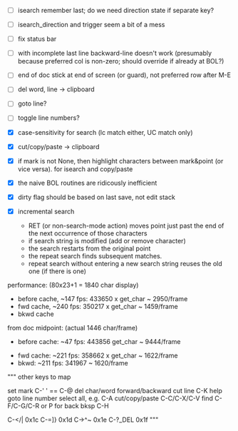 - [ ] isearch remember last; do we need direction state if separate key?

- [ ] isearch_direction and trigger seem a bit of a mess

- [ ] fix status bar

- [ ] with incomplete last line backward-line doesn't work (presumably because preferred col is non-zero; should override if already at BOL?)

- [ ] end of doc stick at end of screen (or guard), not preferred row after M-E

- [ ] del word, line -> clipboard

- [ ] goto line?

- [ ] toggle line numbers?

- [x] case-sensitivity for search (lc match either, UC match only)

- [x] cut/copy/paste -> clipboard

- [x] if mark is not None, then highlight characters between mark&point (or vice versa).  for isearch and copy/paste 

- [x] the naive BOL routines are ridicously inefficient

- [x] dirty flag should be based on last save, not edit stack

- [x] incremental search
    - RET (or non-search-mode action) moves point just past the end of the next occurrence of those characters
    - if search string is modified (add or remove character)
    - the search restarts from the original point
    - the repeat search finds subsequent matches.  
    - repeat search without entering a new search string reuses the old one (if there is one)



performance: (80x23+1 = 1840 char display)
- before cache, ~147 fps: 433650 x get_char ~ 2950/frame
- fwd cache, ~240 fps: 350217 x get_char ~ 1459/frame
- bkwd cache


from doc midpoint:  (actual 1446 char/frame)
- before cache: ~47 fps: 443856 get_char ~ 9444/frame
+ fwd cache: ~221 fps: 358662 x get_char ~ 1622/frame
+ bkwd: ~211 fps: 341967 ~ 1620/frame

"""
other keys to map

set mark C-' ' == C-@
del char/word forward/backward
cut line C-K
help
goto line number
select all, e.g. C-A
cut/copy/paste C-C/C-X/C-V
find C-F/C-G/C-R or P for back
bksp C-H

C-</|  0x1c
C-=]}  0x1d
C->^~  0x1e
C-?_DEL 0x1f
"""
